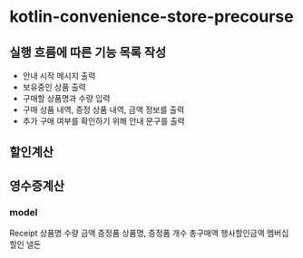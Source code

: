 # kotlin-convenience-store-precourse

## 실행 흐름에 따른 기능 목록 작성
- 안내 시작 메시지 출력
- 보유중인 상품 출력
- 구매할 상품명과 수량 입력
- 구매 상품 내역, 증정 상품 내역, 금액 정보를 출력
- 추가 구매 여부를 확인하기 위해 안내 문구를 출력

## 할인계산

## 영수증계산
### model
Receipt
상품명 수량 금액
증정품 상품명, 증정품 개수
총구매액
행사할인금액
멤버십할인
낼돈
